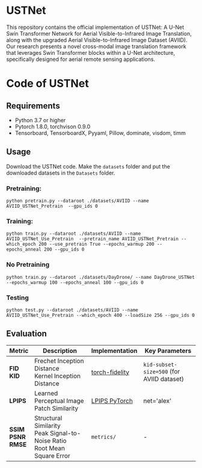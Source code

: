 # USTNet
This repository contains the official implementation of USTNet: A U-Net Swin Transformer Network for Aerial Visible-to-Infrared Image Translation, along with the upgraded Aerial Visible-to-Infrared Image Dataset (AVIID). Our research presents a novel cross-modal image translation framework that leverages Swin Transformer blocks within a U-Net architecture, specifically designed for aerial remote sensing applications.
# Code of USTNet
## Requirements
- Python 3.7 or higher 
- Pytorch 1.8.0, torchvison 0.9.0 
- Tensorboard, TensorboardX, Pyyaml, Pillow, dominate, visdom, timm
## Usage
Download the USTNet code. Make the `datasets` folder and put the downloaded datasets in the `Datasets` folder. 
### Pretraining:
```
python pretrain.py --dataroot ./datasets/AVIID --name AVIID_USTNet_Pretrain  --gpu_ids 0  
```
### Training:
```
python train.py --dataroot ./datasets/AVIID --name AVIID_USTNet_Use_Pretrain  --pretrain_name AVIID_USTNet_Pretrain --which_epoch 200 --use_pretrain True --epochs_warmup 200 --epochs_anneal 200 --gpu_ids 0  
```
### No Pretraining
```
python train.py --dataroot ./datasets/DayDrone/ --name DayDrone_USTNet --epochs_warmup 100 --epochs_anneal 100 --gpu_ids 0 
```
### Testing
```
python test.py --dataroot ./datasets/AVIID --name AVIID_USTNet_Use_Pretrain --which_epoch 400 --loadSize 256 --gpu_ids 0 
```

## Evaluation
| Metric | Description | Implementation | Key Parameters |
|--------|-------------|----------------|----------------|
| **FID** <br> **KID** | Frechet Inception Distance <br> Kernel Inception Distance | [torch-fidelity](https://github.com/toshas/torch-fidelity) | `kid-subset-size=500` (for AVIID dataset) |
| **LPIPS** | Learned Perceptual Image Patch Similarity | [LPIPS PyTorch](https://github.com/richzhang/PerceptualSimilarity) | net='alex' |
| **SSIM** <br> **PSNR** <br> **RMSE** | Structural Similarity <br> Peak Signal-to-Noise Ratio <br> Root Mean Square Error | `metrics/` | - |
